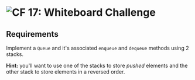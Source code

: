 ![CF](https://camo.githubusercontent.com/70edab54bba80edb7493cad3135e9606781cbb6b/687474703a2f2f692e696d6775722e636f6d2f377635415363382e706e67) 17: Whiteboard Challenge
===

## Requirements
Implement a `Queue` and it's associated `enqueue` and `dequeue` methods using 2 stacks.

**Hint:** you'll want to use one of the stacks to store *pushed* elements and the other stack to store elements in a reversed order.